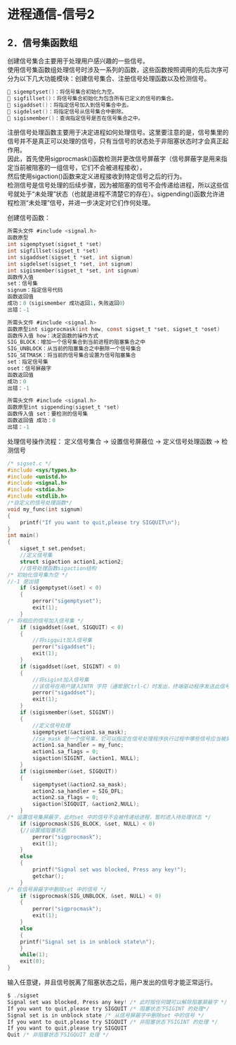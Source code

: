 # 进程通信-信号2
## 2．信号集函数组
创建信号集合主要用于处理用户感兴趣的一些信号。 <br>
使用信号集函数组处理信号时涉及一系列的函数，这些函数按照调用的先后次序可分为以下几大功能模块：创建信号集合、注册信号处理函数以及检测信号。
```c
 sigemptyset()：将信号集合初始化为空。
 sigfillset()：将信号集合初始化为包含所有已定义的信号的集合。
 sigaddset()：将指定信号加入到信号集合中去。
 sigdelset()：将指定信号从信号集合中删除。
 sigismember()：查询指定信号是否在信号集合之中。
```
注册信号处理函数主要用于决定进程如何处理信号。这里要注意的是，信号集里的信号并不是真正可以处理的信号，只有当信号的状态处于非阻塞状态时才会真正起作用。<br>
因此，首先使用sigprocmask()函数检测并更改信号屏蔽字（信号屏蔽字是用来指定当前被阻塞的一组信号，它们不会被进程接收），<br>
然后使用sigaction()函数来定义进程接收到特定信号之后的行为。<br>
检测信号是信号处理的后续步骤，因为被阻塞的信号不会传递给进程，所以这些信号就处于“未处理”状态（也就是进程不清楚它的存在）。sigpending()函数允许进程检测“未处理”信号，并进一步决定对它们作何处理。

创建信号函数：
```c
所需头文件 #include <signal.h>
函数原型
int sigemptyset(sigset_t *set)
int sigfillset(sigset_t *set)
int sigaddset(sigset_t *set, int signum)
int sigdelset(sigset_t *set, int signum)
int sigismember(sigset_t *set, int signum)
函数传入值
set：信号集
signum：指定信号代码
函数返回值
成功：0（sigismember 成功返回1，失败返回0）
出错：-1
```

```c
所需头文件 #include <signal.h>
函数原型int sigprocmask(int how, const sigset_t *set, sigset_t *oset)
函数传入值 how：决定函数的操作方式
SIG_BLOCK：增加一个信号集合到当前进程的阻塞集合之中
SIG_UNBLOCK：从当前的阻塞集合之中删除一个信号集合
SIG_SETMASK：将当前的信号集合设置为信号阻塞集合
set：指定信号集
oset：信号屏蔽字
函数返回值
成功：0
出错：-1
```

```c
所需头文件 #include <signal.h>
函数原型int sigpending(sigset_t *set)
函数传入值 set：要检测的信号集
函数返回值 成功：0
出错：-1
```

处理信号操作流程：
定义信号集合 -> 设置信号屏蔽位 -> 定义信号处理函数 -> 检测信号

```c
/* sigset.c */
#include <sys/types.h>
#include <unistd.h>
#include <signal.h>
#include <stdio.h>
#include <stdlib.h>
/*自定义的信号处理函数*/
void my_func(int signum)
{
    printf("If you want to quit,please try SIGQUIT\n");
}
int main()
{
    sigset_t set,pendset;
    //定义信号集
    struct sigaction action1,action2;
    //信号处理函数sigaction结构
/* 初始化信号集为空 */
//-1 是出错
    if (sigemptyset(&set) < 0)
    {
        perror("sigemptyset");
        exit(1);
    }
/* 将相应的信号加入信号集 */
    if (sigaddset(&set, SIGQUIT) < 0)
    {
        //将sigquit加入信号集
        perror("sigaddset");
        exit(1);
    }
    if (sigaddset(&set, SIGINT) < 0)
    {
        //将sigint加入信号集
        //该信号在用户键入INTR 字符（通常是Ctrl-C）时发出，终端驱动程序发送此信号并送到前台进程中的每一个进程，终止
        perror("sigaddset");
        exit(1);
    }
    if (sigismember(&set, SIGINT))
    {
        //定义信号处理
        sigemptyset(&action1.sa_mask);
        //sa_mask 是一个信号集，它可以指定在信号处理程序执行过程中哪些信号应当被屏蔽，在调用信号捕获函数之前，该信号集要加入到信号的信号屏蔽字中。
        action1.sa_handler = my_func;
        action1.sa_flags = 0;
        sigaction(SIGINT, &action1, NULL);
    }
    if (sigismember(&set, SIGQUIT))
    {
        sigemptyset(&action2.sa_mask);
        action2.sa_handler = SIG_DFL;
        action2.sa_flags = 0;
        sigaction(SIGQUIT, &action2,NULL);
    }
/* 设置信号集屏蔽字，此时set 中的信号不会被传递给进程，暂时进入待处理状态 */
    if (sigprocmask(SIG_BLOCK, &set, NULL) < 0)
    {//设置成阻塞状态
        perror("sigprocmask");
        exit(1);
    }
    else
    {
        printf("Signal set was blocked, Press any key!");
        getchar();
    }
/* 在信号屏蔽字中删除set 中的信号 */
    if (sigprocmask(SIG_UNBLOCK, &set, NULL) < 0)
    {
        perror("sigprocmask");
        exit(1);
    }
    else
    {
    printf("Signal set is in unblock state\n");
    }
    while(1);
    exit(0);
}
```
输入任意键，并且信号脱离了阻塞状态之后，用户发出的信号才能正常运行。
```c
$ ./sigset
Signal set was blocked, Press any key! /* 此时按任何键可以解除阻塞屏蔽字 */
If you want to quit,please try SIGQUIT /* 阻塞状态下SIGINT 的处理*/
Signal set is in unblock state /* 从信号屏蔽字中删除set 中的信号 */
If you want to quit,please try SIGQUIT /* 非阻塞状态下SIGINT 的处理 */
If you want to quit,please try SIGQUIT
Quit /* 非阻塞状态下SIGQUIT 处理 */
```